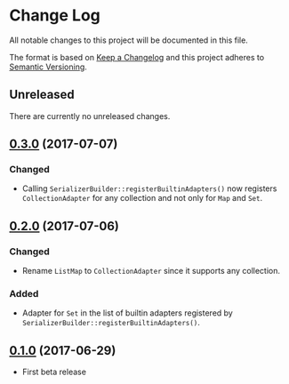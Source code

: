 # Change Log
All notable changes to this project will be documented in this file.

The format is based on [Keep a Changelog](http://keepachangelog.com/)
and this project adheres to [Semantic Versioning](http://semver.org/).

## Unreleased
There are currently no unreleased changes.

## [0.3.0](https://github.com/marcospassos/java-php-serializer/releases/tag/0.3.0) (2017-07-07)

### Changed

- Calling `SerializerBuilder::registerBuiltinAdapters()` now registers
`CollectionAdapter` for any collection and not only for `Map` and `Set`.

## [0.2.0](https://github.com/marcospassos/java-php-serializer/releases/tag/0.2.0) (2017-07-06)

### Changed

- Rename `ListMap` to `CollectionAdapter` since it supports any collection.

### Added

- Adapter for `Set` in the list of builtin adapters registered by 
`SerializerBuilder::registerBuiltinAdapters()`. 

## [0.1.0](https://github.com/marcospassos/java-php-serializer/releases/tag/0.1.0) (2017-06-29)

- First beta release